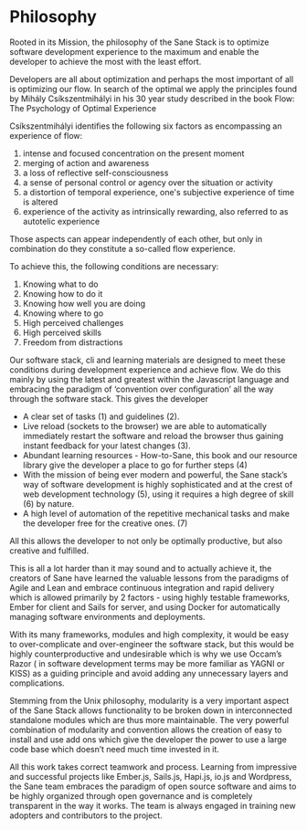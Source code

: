 # Philosophy

Rooted in its Mission, the philosophy of the Sane Stack is to optimize software development experience to the maximum and enable the developer to achieve the most with the least effort.

Developers  are all about optimization and perhaps the most important of all is optimizing our flow. In search of the optimal we apply the principles found by Mihály Csíkszentmihályi in his 30 year study described in the book  Flow: The Psychology of Optimal Experience 

Csíkszentmihályi identifies  the following six factors as encompassing an experience of flow:

1. intense and focused concentration on the present moment
2. merging of action and awareness
3. a loss of reflective self-consciousness
4. a sense of personal control or agency over the situation or activity
5. a distortion of temporal experience, one's subjective experience of time is altered
6. experience of the activity as intrinsically rewarding, also referred to as autotelic experience

Those aspects can appear independently of each other, but only in combination do they constitute a so-called flow experience.

To achieve this, the following conditions are necessary:

1. Knowing what to do
2. Knowing how to do it
3. Knowing how well you are doing
4. Knowing where to go
5. High perceived challenges
6. High perceived skills
7. Freedom from distractions

Our software stack, cli and learning materials are designed to meet these conditions during development experience and achieve  flow. We do this mainly by using the latest and greatest within the Javascript language and embracing the paradigm of ‘convention over configuration’ all the way through the software stack. This gives the developer

- A clear set of tasks (1) and guidelines (2).
- Live reload (sockets to the browser) we are able to automatically immediately restart the software and reload the browser thus gaining instant feedback for your latest changes (3).
- Abundant learning resources - How-to-Sane, this book and our resource library give the developer a place to go for further steps  (4)
- With the mission of being ever modern and powerful, the Sane stack’s way of software development is highly sophisticated and at the crest of web development technology (5), using it requires a high degree of skill (6) by nature.
- A high level of automation of the repetitive mechanical tasks and make the developer free for the creative ones. (7)

All this allows the developer to not only be optimally productive, but also creative and fulfilled. 

This is all a lot harder than it may sound and to actually achieve it, the creators of Sane have learned the valuable lessons from the paradigms of Agile and Lean and embrace continuous integration and rapid delivery which is allowed primarily by 2 factors - using highly testable frameworks, Ember for client and Sails for server,  and using Docker for automatically managing software environments and deployments. 

With its many frameworks, modules and high complexity, it would be easy to over-complicate and over-engineer the software stack, but this would be highly counterproductive and undesirable which is why we use Occam’s Razor ( in software development terms may be more familiar as YAGNI or KISS)  as a guiding principle and avoid adding any unnecessary layers and complications.

Stemming from the Unix philosophy, modularity is a very important aspect of the Sane Stack allows functionality to be broken down in interconnected standalone modules which are thus more maintainable. The very powerful combination of modularity and convention allows the creation of easy to install and use add ons which give the developer the power to use a large code base which doesn’t need much time invested in it.

All this work takes correct teamwork and process. Learning from impressive and successful projects like Ember.js, Sails.js, Hapi.js, io.js and Wordpress, the Sane team embraces the paradigm of open source software and aims to be highly organized through open governance and is completely transparent in the way it works. The team is always engaged in training new adopters and contributors to the project.
